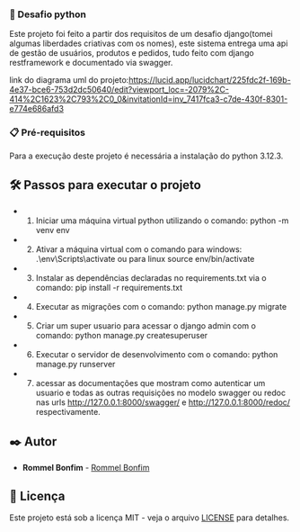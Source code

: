  ### 🐍 Desafio python

Este projeto foi feito a partir dos requisitos de um desafio django(tomei algumas liberdades criativas com os nomes), este sistema entrega uma api de gestão de usuários, produtos e pedidos, tudo feito com django restframework e documentado via swagger.

link do diagrama uml do projeto:https://lucid.app/lucidchart/225fdc2f-169b-4e37-bce6-753d2dc50640/edit?viewport_loc=-2079%2C-414%2C1623%2C793%2C0_0&invitationId=inv_7417fca3-c7de-430f-8301-e774e686afd3



### 📋 Pré-requisitos

Para a execução deste projeto é necessária a instalação do python 3.12.3.



## 🛠️ Passos para executar o projeto


* 1. Iniciar uma máquina virtual python utilizando o comando: python -m venv env
* 2. Ativar a máquina virtual com o comando para windows: .\env\Scripts\activate ou para linux source env/bin/activate
* 3. Instalar as dependências declaradas no requirements.txt via o comando: pip install -r requirements.txt
* 4. Executar as migrações com o comando: python manage.py migrate
* 5. Criar um super usuario para acessar o django admin com o comando: python manage.py createsuperuser    
* 6. Executar o servidor de desenvolvimento com o comando: python manage.py runserver
* 7. acessar as documentações que mostram como autenticar um usuario e todas as outras requisições no modelo swagger ou redoc nas urls http://127.0.0.1:8000/swagger/ e http://127.0.0.1:8000/redoc/ respectivamente.
## ✒️ Autor

* **Rommel Bonfim** -  [Rommel Bonfim](https://github.com/rommelbonfim)


## 📄 Licença

Este projeto está sob a licença MIT - veja o arquivo [LICENSE](https://github.com/rommelbonfim/Mercado/blob/main/LICENSE) para detalhes.
